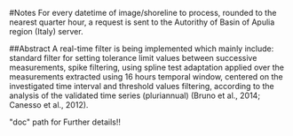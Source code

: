 #Notes
For every datetime of image/shoreline to process, rounded to the nearest quarter hour, a request is sent to the Autorithy of Basin of  Apulia region (Italy) server. 

##Abstract 
A real-time filter is being implemented which mainly include: standard filter for setting tolerance limit values between
successive measurements, spike filtering, using spline test adaptation applied over the measurements extracted
using 16 hours temporal window, centered on the investigated time interval and threshold values filtering,
according to the analysis of the validated time series (pluriannual) (Bruno et al., 2014; Canesso et al., 2012).

"doc" path for Further details!!
